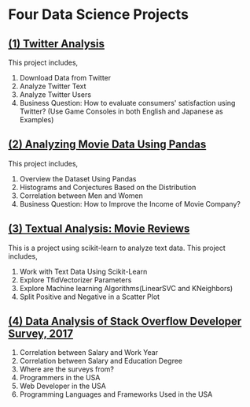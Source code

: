 # Four Data Science Projects

## [(1) Twitter Analysis](./TwitterAnalysis.ipynb) 
This project includes,
1. Download Data from Twitter
2. Analyze Twitter Text
3. Analyze Twitter Users
4. Business Question: How to evaluate consumers' satisfaction using Twitter? (Use Game Consoles in both English and Japanese as Examples)

## [(2) Analyzing Movie Data Using Pandas](./MovieLens.ipynb)
This project includes,
1. Overview the Dataset Using Pandas
2. Histograms and Conjectures Based on the Distribution
3. Correlation between Men and Women
4. Business Question: How to Improve the Income of Movie Company?

## [(3) Textual Analysis: Movie Reviews](./MovieReviewTextualAnalysis.ipynb)
This is a project using scikit-learn to analyze text data. This project includes,
1. Work with Text Data Using Scikit-Learn
2. Explore TfidVectorizer Parameters
3. Explore Machine learning Algorithms(LinearSVC and KNeighbors)
4. Split Positive and Negative in a Scatter Plot

## [(4) Data Analysis of Stack Overflow Developer Survey, 2017](./StackOverflow2017Survey.ipynb)
1. Correlation between Salary and Work Year
2. Correlation between Salary and Education Degree
3. Where are the surveys from?
4. Programmers in the USA
5. Web Developer in the USA
6. Programming Languages and Frameworks Used in the USA